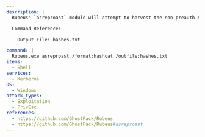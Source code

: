```yaml
---
description: |
  Rubeus' `asreproast` module will attempt to harvest the non-preauth AS_REP responses for a given list of usernames. These responses will be encrypted with the user's password, which can then be cracked offline. The following command is run on a Windows machine in the victim domain.

  Command Reference:

  	Output File: hashes.txt

command: |
  Rubeus.exe asreproast /format:hashcat /outfile:hashes.txt
items:
  - Shell
services:
  - Kerberos
OS:
  - Windows
attack_types:
  - Exploitation
  - PrivEsc
references:
  - https://github.com/GhostPack/Rubeus
  - https://github.com/GhostPack/Rubeus#asreproast
---
```

